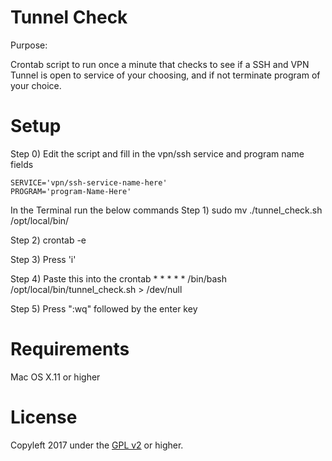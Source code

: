 Tunnel Check
=====
Purpose: 

Crontab script to run once a minute that checks to see if a SSH and VPN Tunnel is open to service of your choosing, 
and if not terminate program of your choice.


Setup
======

Step 0)
    Edit the script and fill in the vpn/ssh service and program name fields 

    SERVICE='vpn/ssh-service-name-here'
    PROGRAM='program-Name-Here'

In the Terminal run the below commands
Step 1) 
    sudo mv ./tunnel_check.sh /opt/local/bin/

Step 2) 
    crontab -e

Step 3) 
    Press 'i'

Step 4) Paste this into the crontab
    * * * * * /bin/bash /opt/local/bin/tunnel_check.sh > /dev/null

Step 5) Press ":wq" followed by the enter key

Requirements
=====
Mac OS X.11 or higher


License
=====
Copyleft 2017 under the <a href="http://www.gnu.org/licenses/gpl-2.0.html">GPL v2</a> or higher.

	
